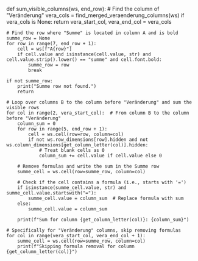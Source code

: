 def sum_visible_columns(ws, end_row):
    # Find the column of "Veränderung"
    vera_cols = find_merged_veraenderung_columns(ws)
    if vera_cols is None:
        return
    vera_start_col, vera_end_col = vera_cols

    # Find the row where "Summe" is located in column A and is bold
    summe_row = None
    for row in range(7, end_row + 1):
        cell = ws[f"A{row}"]
        if cell.value and isinstance(cell.value, str) and cell.value.strip().lower() == "summe" and cell.font.bold:
            summe_row = row
            break

    if not summe_row:
        print("Summe row not found.")
        return

    # Loop over columns B to the column before "Veränderung" and sum the visible rows
    for col in range(2, vera_start_col):  # From column B to the column before "Veränderung"
        column_sum = 0
        for row in range(5, end_row + 1):
            cell = ws.cell(row=row, column=col)
            if not ws.row_dimensions[row].hidden and not ws.column_dimensions[get_column_letter(col)].hidden:
                # Treat blank cells as 0
                column_sum += cell.value if cell.value else 0
        
        # Remove formulas and write the sum in the Summe row
        summe_cell = ws.cell(row=summe_row, column=col)
        
        # Check if the cell contains a formula (i.e., starts with '=')
        if isinstance(summe_cell.value, str) and summe_cell.value.startswith("="):
            summe_cell.value = column_sum  # Replace formula with sum
        else:
            summe_cell.value = column_sum

        print(f"Sum for column {get_column_letter(col)}: {column_sum}")
    
    # Specifically for "Veränderung" columns, skip removing formulas
    for col in range(vera_start_col, vera_end_col + 1):
        summe_cell = ws.cell(row=summe_row, column=col)
        print(f"Skipping formula removal for column {get_column_letter(col)}")

